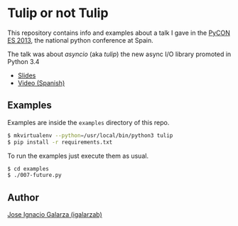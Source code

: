 Tulip or not Tulip
==================

This repository contains info and examples about a talk I gave in the
[PyCON ES 2013](http://2013.es.pycon.org/), the national python conference at Spain.

The talk was about *asyncio* (aka *tulip*) the new async I/O library promoted in Python 3.4

* [Slides](https://speakerdeck.com/igalarzab/tulip-or-not-tulip)
* [Video (Spanish)](http://www.youtube.com/watch?v=BlOSvIVSe_w)

Examples
--------

Examples are inside the ``examples`` directory of this repo.

```sh
$ mkvirtualenv --python=/usr/local/bin/python3 tulip
$ pip install -r requirements.txt
```

To run the examples just execute them as usual.

```sh
$ cd examples
$ ./007-future.py
```

Author
------

[Jose Ignacio Galarza (igalarzab)](http://twitter.com/igalarzab)
